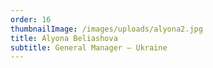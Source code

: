 ```yaml
---
order: 16
thumbnailImage: /images/uploads/alyona2.jpg
title: Alyona Beliashova
subtitle: General Manager – Ukraine
---
```


